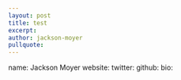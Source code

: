 ```yaml
---
layout: post
title: test
excerpt: 
author: jackson-moyer
pullquote: 
---
```


name: Jackson Moyer
  website: 
  twitter: 
  github: 
  bio: 
